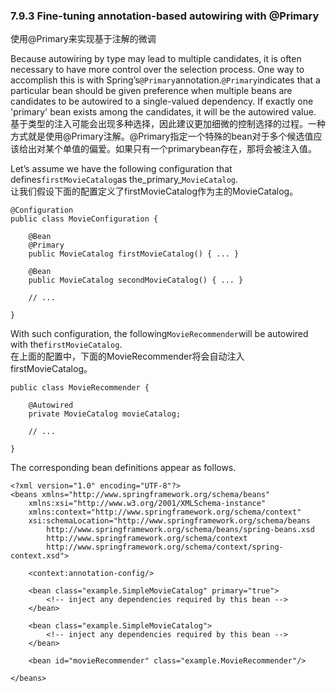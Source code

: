 ### 7.9.3 Fine-tuning annotation-based autowiring with @Primary

使用@Primary来实现基于注解的微调

Because autowiring by type may lead to multiple candidates, it is often necessary to have more control over the selection process. One way to accomplish this is with Spring’s`@Primary`annotation.`@Primary`indicates that a particular bean should be given preference when multiple beans are candidates to be autowired to a single-valued dependency. If exactly one 'primary' bean exists among the candidates, it will be the autowired value.  
基于类型的注入可能会出现多种选择，因此建议更加细微的控制选择的过程。一种方式就是使用@Primary注解。@Primary指定一个特殊的bean对于多个候选值应该给出对某个单值的偏爱。如果只有一个primarybean存在，那将会被注入值。

Let’s assume we have the following configuration that defines`firstMovieCatalog`as the_primary_`MovieCatalog`.  
让我们假设下面的配置定义了firstMovieCatalog作为主的MovieCatalog。

```
@Configuration
public class MovieConfiguration {

    @Bean
    @Primary
    public MovieCatalog firstMovieCatalog() { ... }

    @Bean
    public MovieCatalog secondMovieCatalog() { ... }

    // ...

}
```

With such configuration, the following`MovieRecommender`will be autowired with the`firstMovieCatalog`.  
在上面的配置中，下面的MovieRecommender将会自动注入firstMovieCatalog。

```
public class MovieRecommender {

    @Autowired
    private MovieCatalog movieCatalog;

    // ...

}
```

The corresponding bean definitions appear as follows.

```
<?xml version="1.0" encoding="UTF-8"?>
<beans xmlns="http://www.springframework.org/schema/beans"
    xmlns:xsi="http://www.w3.org/2001/XMLSchema-instance"
    xmlns:context="http://www.springframework.org/schema/context"
    xsi:schemaLocation="http://www.springframework.org/schema/beans
        http://www.springframework.org/schema/beans/spring-beans.xsd
        http://www.springframework.org/schema/context
        http://www.springframework.org/schema/context/spring-context.xsd">

    <context:annotation-config/>

    <bean class="example.SimpleMovieCatalog" primary="true">
        <!-- inject any dependencies required by this bean -->
    </bean>

    <bean class="example.SimpleMovieCatalog">
        <!-- inject any dependencies required by this bean -->
    </bean>

    <bean id="movieRecommender" class="example.MovieRecommender"/>

</beans>
```



